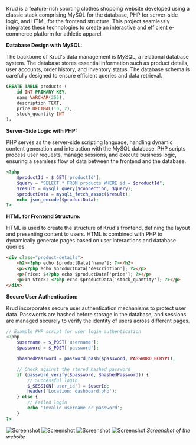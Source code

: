 Krud is a feature-rich sporting clothes shopping website developed using a classic stack comprising MySQL for the database, PHP for server-side logic, and HTML for the frontend structure. This project seamlessly integrates these technologies to create an interactive and efficient e-commerce platform for athletic apparel.

**Database Design with MySQL:**

The backbone of Krud's data management is MySQL, a relational database system. The database stores essential information such as product details, user accounts, order history, and inventory status. The database schema is carefully designed to ensure efficient queries and data retrieval.

```sql
CREATE TABLE products (
    id INT PRIMARY KEY,
    name VARCHAR(255),
    description TEXT,
    price DECIMAL(10, 2),
    stock_quantity INT
);
```

**Server-Side Logic with PHP:**

PHP serves as the server-side scripting language, handling dynamic content generation and interaction with the MySQL database. PHP scripts process user requests, manage sessions, and execute business logic, ensuring a seamless flow of data between the frontend and the database.

```php
<?php
    $productId = $_GET['productId'];
    $query = "SELECT * FROM products WHERE id = $productId";
    $result = mysqli_query($connection, $query);
    $productData = mysqli_fetch_assoc($result);
    echo json_encode($productData);
?>
```

**HTML for Frontend Structure:**

HTML is used to create the structure of Krud's frontend, defining the layout and presenting content to users. HTML is combined with PHP to dynamically generate pages based on user interactions and database queries.

```html
<div class="product-details">
    <h2><?php echo $productData['name']; ?></h2>
    <p><?php echo $productData['description']; ?></p>
    <p>Price: $<?php echo $productData['price']; ?></p>
    <p>In Stock: <?php echo $productData['stock_quantity']; ?></p>
</div>
```

**Secure User Authentication:**

Krud incorporates secure user authentication mechanisms to protect user data. Passwords are hashed before storage in the database, and sessions are managed securely to verify the identity of users across different pages.

```php
// Example PHP script for user login authentication
<?php
    $username = $_POST['username'];
    $password = $_POST['password'];

    $hashedPassword = password_hash($password, PASSWORD_BCRYPT);

    // Check against the stored hashed password
    if (password_verify($password, $hashedPassword)) {
        // Successful login
        $_SESSION['user_id'] = $userId;
        header('Location: dashboard.php');
    } else {
        // Failed login
        echo 'Invalid username or password';
    }
?>
```

![Screenshot](assets/posts/2013-10-20-krud/1.webp "Screenshot")
![Screenshot](assets/posts/2013-10-20-krud/2.webp "Screenshot")
![Screenshot](assets/posts/2013-10-20-krud/3.webp "Screenshot")
![Screenshot](assets/posts/2013-10-20-krud/4.webp "Screenshot")
*Screenshot of the website*
